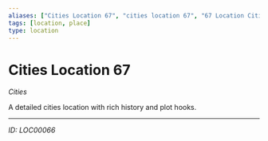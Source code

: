 ```yaml
---
aliases: ["Cities Location 67", "cities location 67", "67 Location Cities"]
tags: [location, place]
type: location
---
```


# Cities Location 67

*Cities*

A detailed cities location with rich history and plot hooks.

---
*ID: LOC00066*